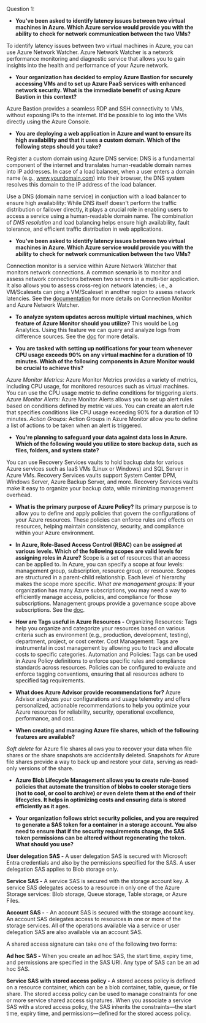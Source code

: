 Question 1: 
- **You've been asked to identify latency issues between two virtual machines in Azure. Which Azure service would provide you with the ability to check for network communication between the two VMs?**

To identify latency issues between two virtual machines in Azure, you can use Azure Network Watcher. Azure Network Watcher is a network performance monitoring and diagnostic service that allows you to gain insights into the health and performance of your Azure network.

- **Your organization has decided to employ Azure Bastion for securely accessing VMs and to set up Azure PaaS services with enhanced network security. What is the immediate benefit of using Azure Bastion in this context?**

Azure Bastion provides a seamless RDP and SSH connectivity to VMs, without exposing IPs to the internet. It'd be possible to log into the VMs directly using the Azure Console. 

- **You are deploying a web application in Azure and want to ensure its high availability and that it uses a custom domain. Which of the following steps should you take?**

Register a custom domain using Azure DNS service: DNS is a fundamental component of the internet and translates human-readable domain names into IP addresses. In case of a load balancer, when a user enters a domain name (e.g., www.yourdomain.com) into their browser, the DNS system resolves this domain to the IP address of the load balancer.

Use a DNS (domain name service) in conjuction with a load balancer to ensure high availability: While DNS itself doesn't perform the traffic distribution or failover directly, it plays a crucial role in enabling users to access a service using a human-readable domain name. The combination of *DNS resolution* and load balancing helps ensure high availability, fault tolerance, and efficient traffic distribution in web applications.

- **You've been asked to identify latency issues between two virtual machines in Azure. Which Azure service would provide you with the ability to check for network communication between the two VMs?**

Connection monitor is a service within Azure Network Watcher that monitors network connections. A common scenario is to monitor and assess network connections between two servers in a multi-tier application. It also allows you to assess cross-region network latencies; i.e., a VM/Scalesets can ping a VM/Scaleset in another region to assess network latencies. See the [documentation](https://learn.microsoft.com/en-us/azure/network-watcher/connection-monitor-overview) for more details on Connection Monitor and Azure Network Watcher. 

- **To analyze system updates across multiple virtual machines, which feature of Azure Monitor should you utilize?**
This would be Log Analytics. Using this feature we can query and analyze logs from difference sources. See the [doc](https://learn.microsoft.com/en-us/azure/azure-monitor/logs/log-analytics-tutorial) for more details.

- **You are tasked with setting up notifications for your team whenever CPU usage exceeds 90% on any virtual machine for a duration of 10 minutes. Which of the following components in Azure Monitor would be crucial to achieve this?**

*Azure Monitor Metrics:* Azure Monitor Metrics provides a variety of metrics, including CPU usage, for monitored resources such as virtual machines. You can use the CPU usage metric to define conditions for triggering alerts.
*Azure Monitor Alerts:* Azure Monitor Alerts allows you to set up alert rules based on conditions defined by metric values.
You can create an alert rule that specifies conditions like CPU usage exceeding 90% for a duration of 10 minutes.
*Action Groups:* Action Groups in Azure Monitor allow you to define a list of actions to be taken when an alert is triggered.

- **You're planning to safeguard your data against data loss in Azure. Which of the following would you utilize to store backup data, such as files, folders, and system state?**

You can use Recovery Services vaults to hold backup data for various Azure services such as IaaS VMs (Linux or Windows) and SQL Server in Azure VMs. Recovery Services vaults support System Center DPM, Windows Server, Azure Backup Server, and more. Recovery Services vaults make it easy to organize your backup data, while minimizing management overhead.

- **What is the primary purpose of Azure Policy?**
Its primary purpose is to allow you to define and apply policies that govern the configurations of your Azure resources. These policies can enforce rules and effects on resources, helping maintain consistency, security, and compliance within your Azure environment.

- **In Azure, Role-Based Access Control (RBAC) can be assigned at various levels. Which of the following scopes are valid levels for assigning roles in Azure?**
Scope is a set of resources that an access can be applied to. In Azure, you can specify a scope at four levels: management group, subscription, resource group, or resource. Scopes are structured in a parent-child relationship. Each level of hierarchy makes the scope more specific. *What are management groups:* If your organization has many Azure subscriptions, you may need a way to efficiently manage access, policies, and compliance for those subscriptions. Management groups provide a governance scope above subscriptions. See the [doc](https://learn.microsoft.com/en-us/azure/governance/management-groups/overview). 

- **How are Tags useful in Azure Resources -**
Organizing Resources: Tags help you organize and categorize your resources based on various criteria such as environment (e.g., production, development, testing), department, project, or cost center.
Cost Management: Tags are instrumental in cost management by allowing you to track and allocate costs to specific categories.
Automation and Policies: Tags can be used in Azure Policy definitions to enforce specific rules and compliance standards across resources. Policies can be configured to evaluate and enforce tagging conventions, ensuring that all resources adhere to specified tag requirements.

- **What does Azure Advisor provide recommendations for?**
Azure Advisor analyzes your configurations and usage telemetry and offers personalized, actionable recommendations to help you optimize your Azure resources for reliability, security, operational excellence, performance, and cost.

- **When creating and managing Azure file shares, which of the following features are available?**

*Soft delete* for Azure file shares allows you to recover your data when file shares or the share snapshots are accidentally deleted.
Snapshots for Azure file shares provide a way to back up and restore your data, serving as read-only versions of the share.

- **Azure Blob Lifecycle Management allows you to create rule-based policies that automate the transition of blobs to cooler storage tiers (hot to cool, or cool to archive) or even delete them at the end of their lifecycles. It helps in optimizing costs and ensuring data is stored efficiently as it ages.**

- **Your organization follows strict security policies, and you are required to generate a SAS token for a container in a storage account. You also need to ensure that if the security requirements change, the SAS token permissions can be altered without regenerating the token. What should you use?**

**User delegation SAS -** A user delegation SAS is secured with Microsoft Entra credentials and also by the permissions specified for the SAS. A user delegation SAS applies to Blob storage only.

**Service SAS -** A service SAS is secured with the storage account key. A service SAS delegates access to a resource in only one of the Azure Storage services: Blob storage, Queue storage, Table storage, or Azure Files.

**Account SAS -** - An account SAS is secured with the storage account key. An account SAS delegates access to resources in one or more of the storage services. All of the operations available via a service or user delegation SAS are also available via an account SAS.

A shared access signature can take one of the following two forms:

**Ad hoc SAS -** When you create an ad hoc SAS, the start time, expiry time, and permissions are specified in the SAS URI. Any type of SAS can be an ad hoc SAS.

**Service SAS with stored access policy -** A stored access policy is defined on a resource container, which can be a blob container, table, queue, or file share. The stored access policy can be used to manage constraints for one or more service shared access signatures. When you associate a service SAS with a stored access policy, the SAS inherits the constraints—the start time, expiry time, and permissions—defined for the stored access policy.